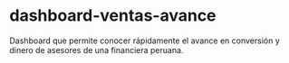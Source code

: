 # dashboard-ventas-avance
Dashboard que permite conocer rápidamente el avance en conversión y dinero de asesores de una financiera peruana.
